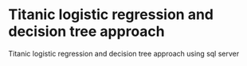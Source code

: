 # Titanic logistic regression and decision tree approach
 Titanic logistic regression and decision tree approach using sql server

